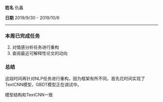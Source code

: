 **姓名** 仇鑫

**日期** 2019/9/30 - 2019/10/6

------

### 本周已完成任务

2. 对情感分析任务进行重构
2. 查阅最近可解释性论文的动向

### 总结

这段时间再针对NLP任务进行重构，因为框架有所不同，首先花时间实现了TextCNN模型，GBDT模型正在调试中。



模型结构和TextCNN一致


